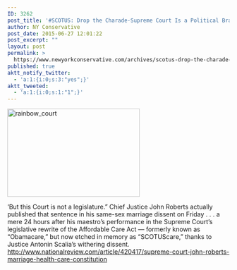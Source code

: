 ```yaml
---
ID: 3262
post_title: '#SCOTUS: Drop the Charade-Supreme Court Is a Political Branch Not a Judicial One'
author: NY Conservative
post_date: 2015-06-27 12:01:22
post_excerpt: ""
layout: post
permalink: >
  https://www.newyorkconservative.com/archives/scotus-drop-the-charade-supreme-court-is-a-political-branch-not-a-judicial-one/
published: true
aktt_notify_twitter:
  - 'a:1:{i:0;s:3:"yes";}'
aktt_tweeted:
  - 'a:1:{i:0;s:1:"1";}'
---
```

<a href="https://www.newyorkconservative.com/wp-content/uploads/2015/06/rainbow_court.jpg"><img class="alignnone size-medium wp-image-3263" src="https://www.newyorkconservative.com/wp-content/uploads/2015/06/rainbow_court-300x200.jpg" alt="rainbow_court" width="300" height="200" /></a>
<div>‘But this Court is not a legislature.” Chief Justice John Roberts actually published that sentence in his same-sex marriage dissent on Friday . . . a mere 24 hours after his maestro’s performance in the Supreme Court’s legislative rewrite of the Affordable Care Act — formerly known as “Obamacare,” but now etched in memory as “SCOTUScare,” thanks to Justice Antonin Scalia’s withering dissent.</div>
<a href="http://www.nationalreview.com/article/420417/supreme-court-john-roberts-marriage-health-care-constitution">http://www.nationalreview.com/article/420417/supreme-court-john-roberts-marriage-health-care-constitution</a>

&nbsp;